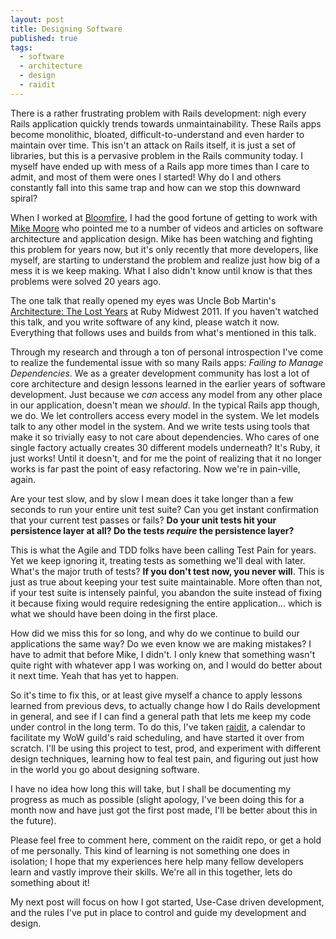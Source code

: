 ```yaml
---
layout: post
title: Designing Software
published: true
tags:
  - software
  - architecture
  - design
  - raidit
---
```


There is a rather frustrating problem with Rails development: nigh every Rails application quickly trends towards unmaintainability. These Rails apps become monolithic, bloated, difficult-to-understand and even harder to maintain over time. This isn't an attack on Rails itself, it is just a set of libraries, but this is a pervasive problem in the Rails community today. I myself have ended up with mess of a Rails app more times than I care to admit, and most of them were ones I started! Why do I and others constantly fall into this same trap and how can we stop this downward spiral?

When I worked at [Bloomfire](http://www.bloomfire.com), I had the good fortune of getting to work with [Mike Moore](http://www.blowmage.com) who pointed me to a number of videos and articles on software architecture and application design. Mike has been watching and fighting this problem for years now, but it's only recently that more developers, like myself, are starting to understand the problem and realize just how big of a mess it is we keep making. What I also didn't know until know is that thes problems were solved 20 years ago.

The one talk that really opened my eyes was Uncle Bob Martin's [Architecture: The Lost Years](http://www.confreaks.com/videos/759-rubymidwest2011-keynote-architecture-the-lost-years) at Ruby Midwest 2011. If you haven't watched this talk, and you write software of any kind, please watch it now. Everything that follows uses and builds from what's mentioned in this talk.

Through my research and through a ton of personal introspection I've come to realize the fundemental issue with so many Rails apps: *Failing to Manage Dependencies*. We as a greater development community has lost a lot of core architecture and design lessons learned in the earlier years of software development. Just because we *can* access any model from any other place in our application, doesn't mean we *should*. In the typical Rails app though, we do. We let controllers access every model in the system. We let models talk to any other model in the system. And we write tests using tools that make it so trivially easy to not care about dependencies. Who cares of one single factory actually creates 30 different models underneath? It's Ruby, it just works! Until it doesn't, and for me the point of realizing that it no longer works is far past the point of easy refactoring. Now we're in pain-ville, again.

Are your test slow, and by slow I mean does it take longer than a few seconds to run your entire unit test suite? Can you get instant confirmation that your current test passes or fails? **Do your unit tests hit your persistence layer at all? Do the tests *require* the persistence layer?**

This is what the Agile and TDD folks have been calling Test Pain for years. Yet we keep ignoring it, treating tests as something we'll deal with later. What's the major truth of tests? **If you don't test now, you never will**. This is just as true about keeping your test suite maintainable. More often than not, if your test suite is intensely painful, you abandon the suite instead of fixing it because fixing would require redesigning the entire application... which is what we should have been doing in the first place.

How did we miss this for so long, and why do we continue to build our applications the same way? Do we even know we are making mistakes? I have to admit that before Mike, I didn't. I only knew that something wasn't quite right with whatever app I was working on, and I would do better about it next time. Yeah that has yet to happen.

So it's time to fix this, or at least give myself a chance to apply lessons learned from previous devs, to actually change how I do Rails development in general, and see if I can find a general path that lets me keep my code under control in the long term. To do this, I've taken [raidit](http://github.com/jasonroelofs/raidit), a calendar to facilitate my WoW guild's raid scheduling, and have started it over from scratch. I'll be using this project to test, prod, and experiment with different design techniques, learning how to feal test pain, and figuring out just how in the world you go about designing software.

I have no idea how long this will take, but I shall be documenting my progress as much as possible (slight apology, I've been doing this for a month now and have just got the first post made, I'll be better about this in the future).

Please feel free to comment here, comment on the raidit repo, or get a hold of me personally. This kind of learning is not something one does in isolation; I hope that my experiences here help many fellow developers learn and vastly improve their skills. We're all in this together, lets do something about it!

My next post will focus on how I got started, Use-Case driven development, and the rules I've put in place to control and guide my development and design.

